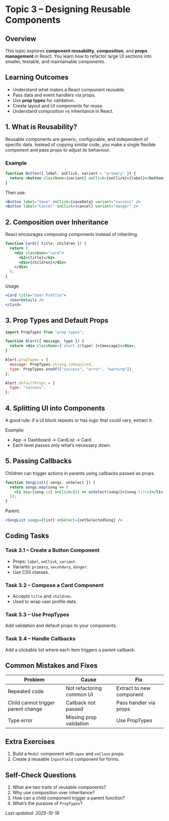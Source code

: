 # Topic 3 – Designing Reusable Components

## Overview
This topic explores **component reusability**, **composition**, and **props management** in React. You learn how to refactor large UI sections into smaller, testable, and maintainable components.

## Learning Outcomes
- Understand what makes a React component reusable.
- Pass data and event handlers via props.
- Use **prop types** for validation.
- Create layout and UI components for reuse.
- Understand composition vs inheritance in React.

## 1. What is Reusability?
Reusable components are generic, configurable, and independent of specific data. Instead of copying similar code, you make a single flexible component and pass props to adjust its behaviour.

### Example
```jsx
function Button({ label, onClick, variant = "primary" }) {
  return <button className={variant} onClick={onClick}>{label}</button>;
}
```
Then use:
```jsx
<Button label="Save" onClick={saveData} variant="success" />
<Button label="Cancel" onClick={cancel} variant="danger" />
```

## 2. Composition over Inheritance
React encourages composing components instead of inheriting.

```jsx
function Card({ title, children }) {
  return (
    <div className="card">
      <h2>{title}</h2>
      <div>{children}</div>
    </div>
  );
}
```
Usage:
```jsx
<Card title="User Profile">
  <UserDetails />
</Card>
```

## 3. Prop Types and Default Props
```jsx
import PropTypes from "prop-types";

function Alert({ message, type }) {
  return <div className={`alert ${type}`}>{message}</div>;
}

Alert.propTypes = {
  message: PropTypes.string.isRequired,
  type: PropTypes.oneOf(["success", "error", "warning"]),
};

Alert.defaultProps = {
  type: "success",
};
```

## 4. Splitting UI into Components
A good rule: if a UI block repeats or has logic that could vary, extract it.

Example:
- App → Dashboard → CardList → Card
- Each level passes only what’s necessary down.

## 5. Passing Callbacks
Children can trigger actions in parents using callbacks passed as props.

```jsx
function SongList({ songs, onSelect }) {
  return songs.map(song => (
    <li key={song.id} onClick={() => onSelect(song)}>{song.title}</li>
  ));
}
```

Parent:
```jsx
<SongList songs={list} onSelect={setSelectedSong} />
```

## Coding Tasks
### Task 3.1 – Create a Button Component
- Props: `label`, `onClick`, `variant`.
- Variants: `primary`, `secondary`, `danger`.
- Use CSS classes.

### Task 3.2 – Compose a Card Component
- Accepts `title` and `children`.
- Used to wrap user profile data.

### Task 3.3 – Use PropTypes
Add validation and default props to your components.

### Task 3.4 – Handle Callbacks
Add a clickable list where each item triggers a parent callback.

## Common Mistakes and Fixes
| Problem | Cause | Fix |
|----------|-------|-----|
| Repeated code | Not refactoring common UI | Extract to new component |
| Child cannot trigger parent change | Callback not passed | Pass handler via props |
| Type error | Missing prop validation | Use PropTypes |

## Extra Exercises
1. Build a `Modal` component with `open` and `onClose` props.
2. Create a reusable `InputField` component for forms.

## Self-Check Questions
1. What are two traits of reusable components?
2. Why use composition over inheritance?
3. How can a child component trigger a parent function?
4. What’s the purpose of `PropTypes`?

_Last updated: 2025-10-19_
